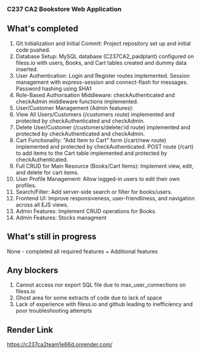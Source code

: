 ### C237 CA2 Bookstore Web Application

## What's completed
1. Git Initialization and Initial Commit: Project repository set up and initial code pushed.
2. Database Setup: MySQL database (C237CA2_paidplant) configured on filess.io with users, Books, and Cart tables created and dummy data inserted.
3. User Authentication:
    Login and Register routes implemented.
    Session management with express-session and connect-flash for messages.
    Password hashing using SHA1
4. Role-Based Authorisation Middleware: checkAuthenticated and checkAdmin middleware functions implemented.
5. User/Customer Management (Admin features):
6. View All Users/Customers (/customers route) implemented and protected by checkAuthenticated and checkAdmin.
7. Delete User/Customer (/customers/delete/:id route) implemented and protected by checkAuthenticated and checkAdmin.
8. Cart Functionality:
    "Add Item to Cart" form (/cart/new route) implemented and protected by checkAuthenticated.
    POST route (/cart) to add items to the Cart table implemented and protected by checkAuthenticated.
9. Full CRUD for Main Resource (Books/Cart Items): Implement view, edit, and delete for cart items.
10. User Profile Management: Allow logged-in users to edit their own profiles.
11. Search/Filter: Add server-side search or filter for books/users.
12. Frontend UI: Improve responsiveness, user-friendliness, and navigation across all EJS views.
13. Admin Features: Implement CRUD operations for Books.
14. Admin Features: Stocks managment

## What's still in progress
None - completed all required features + Additional features

## Any blockers
1. Cannot access nor export SQL file due to max_user_connections on filess.io
2. Ghost area for some extracts of code due to lack of space 
3. Lack of experience with filess.io and github leading to inefficiency and poor troubleshooting attempts 

## Render Link
https://c237ca2team1e66d.onrender.com/